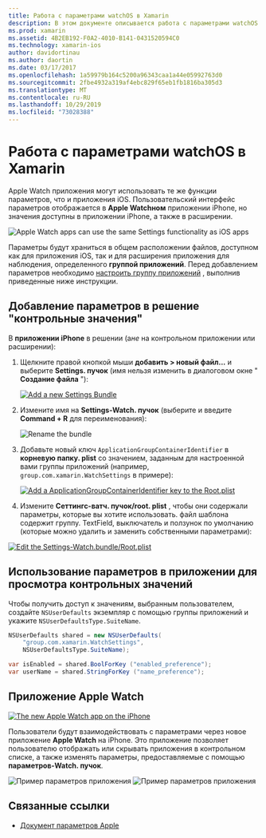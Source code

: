 ```yaml
---
title: Работа с параметрами watchOS в Xamarin
description: В этом документе описывается работа с параметрами watchOS в Xamarin. В нем обсуждается добавление параметров в решение для наблюдения за приложениями, использование этих параметров в приложении и Apple Watchное приложение на устройстве iPhone.
ms.prod: xamarin
ms.assetid: 4B2EB192-F0A2-4010-B141-0431520594C0
ms.technology: xamarin-ios
author: davidortinau
ms.author: daortin
ms.date: 03/17/2017
ms.openlocfilehash: 1a59979b164c5200a96343caa1a44e05992763d0
ms.sourcegitcommit: 2fbe4932a319af4ebc829f65eb1fb1816ba305d3
ms.translationtype: MT
ms.contentlocale: ru-RU
ms.lasthandoff: 10/29/2019
ms.locfileid: "73028388"
---
```

# <a name="working-with-watchos-settings-in-xamarin"></a>Работа с параметрами watchOS в Xamarin

Apple Watch приложения могут использовать те же функции параметров, что и приложения iOS. Пользовательский интерфейс параметров отображается в **Apple Watchном** приложении iPhone, но значения доступны в приложении iPhone, а также в расширении.

![](settings-images/intro.png "Apple Watch apps can use the same Settings functionality as iOS apps")

Параметры будут храниться в общем расположении файлов, доступном как для приложения iOS, так и для расширения приложения для наблюдения, определенного **группой приложений**. Перед добавлением параметров необходимо [настроить группу приложений](~/ios/watchos/app-fundamentals/app-groups.md) , выполнив приведенные ниже инструкции.

## <a name="add-settings-in-a-watch-solution"></a>Добавление параметров в решение "контрольные значения"

В **приложении iPhone** в решении (а*не* на контрольном приложении или расширении):

1. Щелкните правой кнопкой мыши **добавить > новый файл...** и выберите **Settings. пучок** (имя нельзя изменить в диалоговом окне " **Создание файла** "):

   [![](settings-images/settings-add-sml.png "Add a new Settings Bundle")](settings-images/settings-add.png#lightbox)

2. Измените имя на **Settings-Watch. пучок** (выберите и введите **Command + R** для переименования):

   ![](settings-images/settings-rename.png "Rename the bundle")

3. Добавьте новый ключ `ApplicationGroupContainerIdentifier` в **корневую папку. plist** со значением, заданным для настроенной вами группы приложений (например, `group.com.xamarin.WatchSettings` в примере):

   [![](settings-images/settings-appgroup-sml.png "Add a ApplicationGroupContainerIdentifier key to the Root.plist")](settings-images/settings-appgroup.png#lightbox)

4. Измените **Сеттингс-ватч. пучок/root. plist** , чтобы они содержали параметры, которые вы хотите использовать. файл шаблона содержит группу.
  TextField, выключатель и ползунок по умолчанию (которые можно удалить и заменить собственными параметрами):

  [![](settings-images/rootplist-sml.png "Edit the Settings-Watch.bundle/Root.plist")](settings-images/rootplist.png#lightbox)

## <a name="use-settings-in-the-watch-app"></a>Использование параметров в приложении для просмотра контрольных значений

Чтобы получить доступ к значениям, выбранным пользователем, создайте `NSUserDefaults` экземпляр с помощью группы приложений и укажите `NSUserDefaultsType.SuiteName`.

```csharp
NSUserDefaults shared = new NSUserDefaults(
    "group.com.xamarin.WatchSettings",
    NSUserDefaultsType.SuiteName);

var isEnabled = shared.BoolForKey ("enabled_preference");
var userName = shared.StringForKey ("name_preference");
```

## <a name="apple-watch-app"></a>Приложение Apple Watch

[![](settings-images/settings-app-sml.png "The new Apple Watch app on the iPhone")](settings-images/settings-app.png#lightbox)

Пользователи будут взаимодействовать с параметрами через новое приложение **Apple Watch** на iPhone. Это приложение позволяет пользователю отображать или скрывать приложения в контрольном списке, а также изменять параметры, предоставляемые с помощью **параметров-Watch. пучок**.

![](settings-images/applewatch-1.png "Пример параметров приложения") ![](settings-images/applewatch-2.png "Пример параметров приложения")

## <a name="related-links"></a>Связанные ссылки

- [Документ параметров Apple](https://developer.apple.com/library/prerelease/ios/documentation/General/Conceptual/WatchKitProgrammingGuide/Settings.html#//apple_ref/doc/uid/TP40014969-CH22-SW1)
